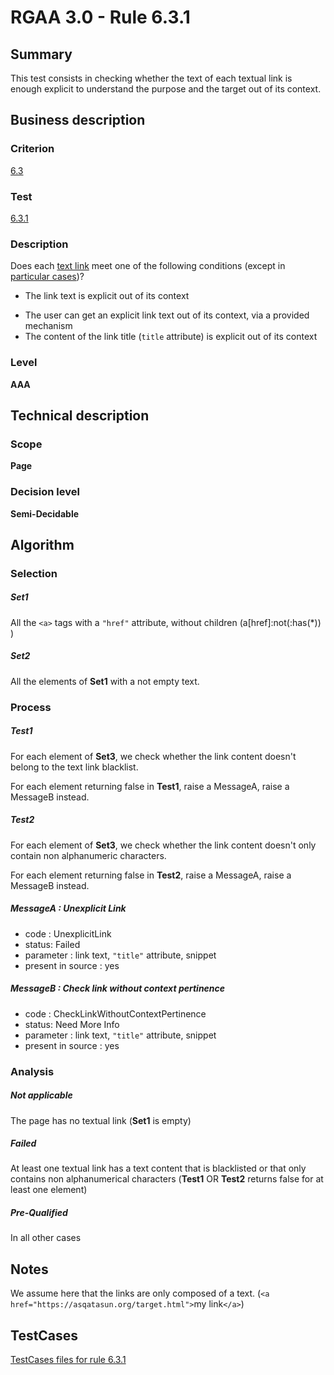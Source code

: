 # RGAA 3.0 -  Rule 6.3.1

## Summary

This test consists in checking whether the text of each textual link is enough explicit to understand the purpose and the target out of its context.

## Business description

### Criterion

[6.3](http://asqatasun.github.io/RGAA--3.0--EN/RGAA3.0_Criteria_English_version_v1.html#crit-6-3)

### Test

[6.3.1](http://asqatasun.github.io/RGAA--3.0--EN/RGAA3.0_Criteria_English_version_v1.html#test-6-3-1)

### Description
Does each <a href="http://asqatasun.github.io/RGAA--3.0--EN/RGAA3.0_Glossary_English_version_v1.html#mLienTexte">text
  link</a> meet one of the following conditions (except
    in <a title="Particular cases for criterion 6.3" href="http://asqatasun.github.io/RGAA--3.0--EN/RGAA3.0_Particular_cases_English_version_v1.html#cpCrit6-">particular cases</a>)?
    <ul><li>The link text is explicit out of its context</li>
  <li>The user can get an explicit
   link text out of its context, via a provided mechanism</li>
  <li>The content of the link title (<code>title</code> attribute) is
   explicit out of its context</li>
    </ul> 


### Level

**AAA**

## Technical description

### Scope

**Page**

### Decision level

**Semi-Decidable**

## Algorithm

### Selection

##### Set1

All the `<a>` tags with a `"href"` attribute, without children (a[href]:not(:has(*)) )

##### Set2

All the elements of **Set1** with a not empty text.

### Process

##### Test1

For each element of **Set3**, we check whether the link content doesn't belong to the text link blacklist.

For each element returning false in **Test1**, raise a MessageA, raise a MessageB instead.

##### Test2

For each element of **Set3**, we check whether the link content doesn't only contain non alphanumeric characters.

For each element returning false in **Test2**, raise a MessageA, raise a MessageB instead.

##### MessageA : Unexplicit Link

-   code : UnexplicitLink
-   status: Failed
-   parameter : link text, `"title"` attribute, snippet
-   present in source : yes

##### MessageB : Check link without context pertinence

-   code : CheckLinkWithoutContextPertinence
-   status: Need More Info
-   parameter : link text, `"title"` attribute, snippet
-   present in source : yes

### Analysis

##### Not applicable

The page has no textual link (**Set1** is empty)

##### Failed

At least one textual link has a text content that is blacklisted or that only contains non alphanumerical characters (**Test1** OR **Test2** returns false for at least one element)

##### Pre-Qualified

In all other cases

## Notes

We assume here that the links are only composed of a text. (`<a href="https://asqatasun.org/target.html">`my link`</a>`)



##  TestCases 

[TestCases files for rule 6.3.1](https://github.com/Asqatasun/Asqatasun/tree/master/rules/rules-rgaa3.0/src/test/resources/testcases/rgaa30/Rgaa30Rule060301/) 


